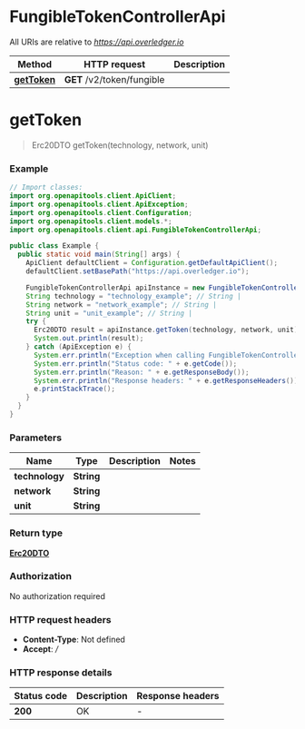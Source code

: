 # FungibleTokenControllerApi

All URIs are relative to *https://api.overledger.io*

Method | HTTP request | Description
------------- | ------------- | -------------
[**getToken**](FungibleTokenControllerApi.md#getToken) | **GET** /v2/token/fungible | 


<a name="getToken"></a>
# **getToken**
> Erc20DTO getToken(technology, network, unit)



### Example
```java
// Import classes:
import org.openapitools.client.ApiClient;
import org.openapitools.client.ApiException;
import org.openapitools.client.Configuration;
import org.openapitools.client.models.*;
import org.openapitools.client.api.FungibleTokenControllerApi;

public class Example {
  public static void main(String[] args) {
    ApiClient defaultClient = Configuration.getDefaultApiClient();
    defaultClient.setBasePath("https://api.overledger.io");

    FungibleTokenControllerApi apiInstance = new FungibleTokenControllerApi(defaultClient);
    String technology = "technology_example"; // String | 
    String network = "network_example"; // String | 
    String unit = "unit_example"; // String | 
    try {
      Erc20DTO result = apiInstance.getToken(technology, network, unit);
      System.out.println(result);
    } catch (ApiException e) {
      System.err.println("Exception when calling FungibleTokenControllerApi#getToken");
      System.err.println("Status code: " + e.getCode());
      System.err.println("Reason: " + e.getResponseBody());
      System.err.println("Response headers: " + e.getResponseHeaders());
      e.printStackTrace();
    }
  }
}
```

### Parameters

Name | Type | Description  | Notes
------------- | ------------- | ------------- | -------------
 **technology** | **String**|  |
 **network** | **String**|  |
 **unit** | **String**|  |

### Return type

[**Erc20DTO**](Erc20DTO.md)

### Authorization

No authorization required

### HTTP request headers

 - **Content-Type**: Not defined
 - **Accept**: */*

### HTTP response details
| Status code | Description | Response headers |
|-------------|-------------|------------------|
**200** | OK |  -  |

